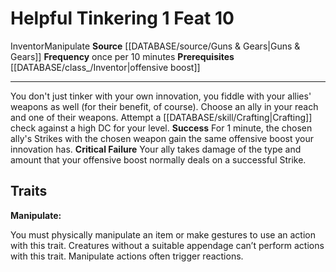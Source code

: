 ﻿---
actions: '[one-action]'
feat: Helpful Tinkering
frequency: once per 10 minutes
id: '3071'
level: '10'
name: Helpful Tinkering
prerequisite: '[[DATABASE/class_/Inventor|offensive boost]]'
rarity: Common
source: '[[DATABASE/source/Guns & Gears|Guns & Gears]]'
trait:
- '[[DATABASE/trait/Inventor|Inventor]]'
- '[[DATABASE/trait/Manipulate|Manipulate]]'
type: Feat

---
# Helpful Tinkering <span class="action-icon">1</span> <span class="item-type">Feat 10</span>

<span class="item-trait">Inventor</span><span class="item-trait">Manipulate</span>
**Source** [[DATABASE/source/Guns & Gears|Guns & Gears]]
**Frequency** once per 10 minutes
**Prerequisites** [[DATABASE/class_/Inventor|offensive boost]]

---
You don't just tinker with your own innovation, you fiddle with your allies' weapons as well (for their benefit, of course). Choose an ally in your reach and one of their weapons. Attempt a [[DATABASE/skill/Crafting|Crafting]] check against a high DC for your level.
**Success** For 1 minute, the chosen ally's Strikes with the chosen weapon gain the same offensive boost your innovation has.
**Critical Failure** Your ally takes damage of the type and amount that your offensive boost normally deals on a successful Strike.

## Traits

**Manipulate:**

You must physically manipulate an item or make gestures to use an action with this trait. Creatures without a suitable appendage can’t perform actions with this trait. Manipulate actions often trigger reactions.